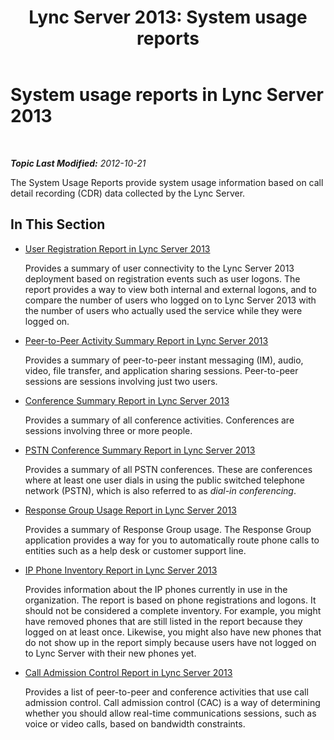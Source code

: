 ﻿---
title: 'Lync Server 2013: System usage reports'
TOCTitle: System usage reports
ms:assetid: 187d316d-2456-417e-b636-05527a18ef06
ms:mtpsurl: https://technet.microsoft.com/en-us/library/Gg558618(v=OCS.15)
ms:contentKeyID: 48183529
ms.date: 07/23/2014
mtps_version: v=OCS.15
---

<div data-xmlns="http://www.w3.org/1999/xhtml">

<div class="topic" data-xmlns="http://www.w3.org/1999/xhtml" data-msxsl="urn:schemas-microsoft-com:xslt" data-cs="http://msdn.microsoft.com/en-us/">

<div data-asp="http://msdn2.microsoft.com/asp">

# System usage reports in Lync Server 2013

</div>

<div id="mainSection">

<div id="mainBody">

<span> </span>

_**Topic Last Modified:** 2012-10-21_

The System Usage Reports provide system usage information based on call detail recording (CDR) data collected by the Lync Server.

<div>

## In This Section

  - [User Registration Report in Lync Server 2013](lync-server-2013-user-registration-report.md)
    
    Provides a summary of user connectivity to the Lync Server 2013 deployment based on registration events such as user logons. The report provides a way to view both internal and external logons, and to compare the number of users who logged on to Lync Server 2013 with the number of users who actually used the service while they were logged on.

  - [Peer-to-Peer Activity Summary Report in Lync Server 2013](lync-server-2013-peer-to-peer-activity-summary-report.md)
    
    Provides a summary of peer-to-peer instant messaging (IM), audio, video, file transfer, and application sharing sessions. Peer-to-peer sessions are sessions involving just two users.

  - [Conference Summary Report in Lync Server 2013](lync-server-2013-conference-summary-report.md)
    
    Provides a summary of all conference activities. Conferences are sessions involving three or more people.

  - [PSTN Conference Summary Report in Lync Server 2013](lync-server-2013-pstn-conference-summary-report.md)
    
    Provides a summary of all PSTN conferences. These are conferences where at least one user dials in using the public switched telephone network (PSTN), which is also referred to as *dial-in conferencing*.

  - [Response Group Usage Report in Lync Server 2013](lync-server-2013-response-group-usage-report.md)
    
    Provides a summary of Response Group usage. The Response Group application provides a way for you to automatically route phone calls to entities such as a help desk or customer support line.

  - [IP Phone Inventory Report in Lync Server 2013](lync-server-2013-ip-phone-inventory-report.md)
    
    Provides information about the IP phones currently in use in the organization. The report is based on phone registrations and logons. It should not be considered a complete inventory. For example, you might have removed phones that are still listed in the report because they logged on at least once. Likewise, you might also have new phones that do not show up in the report simply because users have not logged on to Lync Server with their new phones yet.

  - [Call Admission Control Report in Lync Server 2013](lync-server-2013-call-admission-control-report.md)
    
    Provides a list of peer-to-peer and conference activities that use call admission control. Call admission control (CAC) is a way of determining whether you should allow real-time communications sessions, such as voice or video calls, based on bandwidth constraints.

</div>

</div>

<span> </span>

</div>

</div>

</div>

